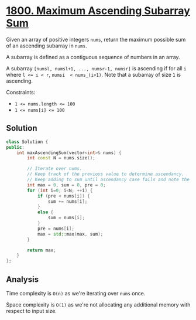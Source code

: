 # [1800. Maximum Ascending Subarray Sum](https://leetcode.com/problems/maximum-ascending-subarray-sum)

Given an array of positive integers `nums`, return the maximum possible sum of
an ascending subarray in `nums`.

A subarray is defined as a contiguous sequence of numbers in an array.

A subarray `[numsl, numsl+1, ..., numsr-1, numsr]` is ascending if for all `i`
where `l <= i < r`, `numsi  < nums_(i+1)`. Note that a subarray of size `1` is
ascending.

Constraints:

* `1 <= nums.length <= 100`
* `1 <= nums[i] <= 100`

## Solution

```c++
class Solution {
public:
    int maxAscendingSum(vector<int>& nums) {
        int const N = nums.size();

        // Iterate over nums.
        // Keep track of the previous value to determine ascendancy.
        // Keep adding to sum until ascendancy case fails and note the max.
        int max = 0, sum = 0, pre = 0;
        for (int i=0; i<N; ++i) {
            if (pre < nums[i]) {
                sum += nums[i];
            }
            else {
                sum = nums[i];
            }
            pre = nums[i];
            max = std::max(max, sum);
        }

        return max;
    }
};
```

## Analysis

Time complexity is `O(n)` as we're iterating over `nums` once.

Space complexity is `O(1)` as we're not allocating any additional memory with
respect to input size.
